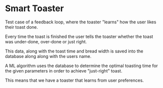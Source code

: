 # Smart Toaster

Test case of a feedback loop, where the toaster "learns" how the user likes their toast done.


Every time the toast is finished the user tells the toaster whether the toast was under-done, over-done or just right.

This data, along with the toast time and bread width is saved into the database along along with the users name.

A ML algorithm uses the database to determine the optimal toasting time for the given parameters in order to achieve "just-right" toast.

This means that we have a toaster that learns from user preferences.
